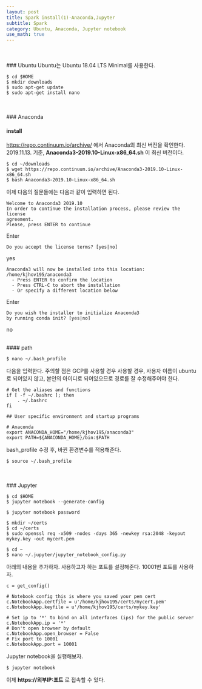 ```yaml
---
layout: post
title: Spark install(1)-Anaconda,Jupyter
subtitle: Spark
category: Ubuntu, Anaconda, Jupyter notebook
use_math: true
---
```


<br>
<br>
### Ubuntu
Ubuntu는 Ubuntu 18.04 LTS Minimal를 사용한다.

```
$ cd $HOME
$ mkdir downloads
$ sudo apt-get update
$ sudo apt-get install nano
```

<br>
<br>
### Anaconda

#### install

https://repo.continuum.io/archive/ 에서 Anaconda의 최신 버전을 확인한다. 2019.11.13. 기준, __Anaconda3-2019.10-Linux-x86_64.sh__ 이 최신 버전이다.

```
$ cd ~/downloads
$ wget https://repo.continuum.io/archive/Anaconda3-2019.10-Linux-x86_64.sh
$ bash Anaconda3-2019.10-Linux-x86_64.sh
```

이제 다음의 질문들에는 다음과 같이 입력하면 된다.

```
Welcome to Anaconda3 2019.10
In order to continue the installation process, please review the license
agreement.
Please, press ENTER to continue
```
Enter


```
Do you accept the license terms? [yes|no]
```
yes


```
Anaconda3 will now be installed into this location:
/home/kjhov195/anaconda3
  - Press ENTER to confirm the location
  - Press CTRL-C to abort the installation
  - Or specify a different location below
```
Enter

```
Do you wish the installer to initialize Anaconda3
by running conda init? [yes|no]
```
no

<br>
#### path

```
$ nano ~/.bash_profile
```

다음을 입력한다. 주의할 점은 GCP를 사용할 경우 사용할 경우, 사용자 이름이 ubuntu로 되어있지 않고, 본인의 아이디로 되어있으므로 경로를 잘 수정해주어야 한다.

```
# Get the aliases and functions
if [ -f ~/.bashrc ]; then
    . ~/.bashrc
fi

## User specific environment and startup programs

# Anaconda
export ANACONDA_HOME="/home/kjhov195/anaconda3"
export PATH=${ANACONDA_HOME}/bin:$PATH
```

bash_profile 수정 후, 바뀐 환경변수를 적용해준다.

```
$ source ~/.bash_profile
```

<br>
<br>
### Jupyter

```
$ cd $HOME
$ jupyter notebook --generate-config

$ jupyter notebook password

$ mkdir ~/certs
$ cd ~/certs
$ sudo openssl req -x509 -nodes -days 365 -newkey rsa:2048 -keyout mykey.key -out mycert.pem

$ cd ~
$ nano ~/.jupyter/jupyter_notebook_config.py
```

아래의 내용을 추가하자. 사용하고자 하는 포트를 설정해준다. 10001번 포트를 사용하자.

```
c = get_config()

# Notebook config this is where you saved your pem cert
c.NotebookApp.certfile = u'/home/kjhov195/certs/mycert.pem'
c.NotebookApp.keyfile = u'/home/kjhov195/certs/mykey.key'

# Set ip to '*' to bind on all interfaces (ips) for the public server
c.NotebookApp.ip = '*'
# Don't open browser by default
c.NotebookApp.open_browser = False
# Fix port to 10001
c.NotebookApp.port = 10001
```

Jupyter notebook을 실행해보자.

```
$ jupyter notebook
```

이제 __https://외부IP:포트__ 로 접속할 수 있다.

<br>
<br>
